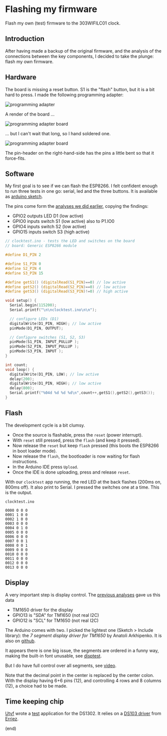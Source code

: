 # Flashing my firmware

Flash my own (test) firmware to the 303WIFILC01 clock.


## Introduction

After having made a backup of the original firmware, and the analysis of the connections
between the key components, I decided to take the plunge: flash my own firmware.


## Hardware

The board is missing a reset button. S1 is the "flash" button, but it is a bit hard to press.
I made the following programming adapter:

![programming adapter](programming-adapter.png)

A render of the board ...

![programming adapter board](FTDI-ESP-front.png)

... but I can't wait that long, so I hand soldered one.

![programming adapter board](FTDI-ESP-front.jpg)

The pin-header on the right-hand-side has the pins a little bent so that it force-fits.


## Software

My first goal is to see if we can flash the ESP8266.
I felt confident enough to run three tests in one go: serial, led and the three buttons.
It is available as [arduino sketch](clocktest).

The pins come form the [analyses we did earlier](../pcbnets#gpio-nets), copying the findings:
 - GPIO2 outputs LED D1 (low active)
 - GPIO0 inputs switch S1 (low active) also to P1.IO0
 - GPIO4 inputs switch S2 (low active)
 - GPIO15 inputs switch S3 (high active)


```C
// clocktest.ino - tests the LED and switches on the board
// board: Generic ESP8266 module

#define D1_PIN 2

#define S1_PIN 0
#define S2_PIN 4
#define S3_PIN 15

#define getS1() (digitalRead(S1_PIN)==0) // low active
#define getS2() (digitalRead(S2_PIN)==0) // low active
#define getS3() (digitalRead(S3_PIN)!=0) // high active

void setup() {
  Serial.begin(115200);
  Serial.printf("\n\nclocktest.ino\n\n");

  // configure LEDs (D1)
  digitalWrite(D1_PIN, HIGH); // low active 
  pinMode(D1_PIN, OUTPUT);

  // Configure switches (S1, S2, S3)
  pinMode(S1_PIN, INPUT_PULLUP );
  pinMode(S2_PIN, INPUT_PULLUP );
  pinMode(S3_PIN, INPUT );
}

int count;
void loop() {
  digitalWrite(D1_PIN, LOW); // low active
  delay(200);
  digitalWrite(D1_PIN, HIGH); // low active 
  delay(800); 
  Serial.printf("%04d %d %d %d\n",count++,getS1(),getS2(),getS3());
}
```

## Flash

The development cycle is a bit clumsy.
 - Once the source is flashable, press the `reset` (power interrupt).
 - With `reset` still pressed, press the `flash` (and keep it pressed).
 - Now release the `reset` but keep `flash` pressed (this boots the ESP8266 in boot loader mode).
 - Now release the `flash`, the bootloader is now waiting for flash instructions.
 - In the Arduino IDE press `Upload`.
 - Once the IDE is done uploading, press and release `reset`.

With our `clocktest` app running, the red LED at the back flashes (200ms on, 800ms off).
It also print to Serial. I pressed the switches one at a time. This is the output. 

```text
clocktest.ino

0000 0 0 0
0001 1 0 0
0002 1 0 0
0003 0 0 0
0004 0 1 0
0005 0 0 0
0006 0 0 0
0007 0 0 1
0008 0 0 1
0009 0 0 0
0010 0 0 0
0011 0 0 0
0012 0 0 0
0013 0 0 0
```


## Display

A very important step is display control.
The [previous analyses](../pcbnets#gpio-nets) gave us this data
 - TM1650 driver for the display
 - GPIO13 is "SDA" for TM1650 (not real I2C)
 - GPIO12 is "SCL" for TM1650 (not real I2C)

The Arduino comes with two. I picked the lightest one (Sketch > Include library):
the _7 segment display driver for TM1650_ by Anatoli Arkhipenko.
It is also on [github](https://github.com/arkhipenko/TM1650).

It appears there is one big issue, the segments are ordered in a funny way,
making the built-in font unusable, see [disptest](disptest).

But I do have full control over all segments, see [video](https://www.youtube.com/watch?v=K6gpgd4KOBo).

Note that the decimal point in the center is replaced by the center colon.
With the display having 6+6 pins (12), and controlling 4 rows and 8 columns (12), a choice had to be made.


## Time keeping chip

[Utyf](https://github.com/Utyff) wrote a [test](ds1302test) application for the DS1302.
It relies on a [DS103 driver](https://github.com/Erriez/ErriezDS1302) from [Erriez](https://github.com/Erriez).


(end)



